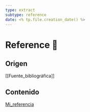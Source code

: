 ```yaml
---
type: extract
subtype: reference
date: <% tp.file.creation_date() %>
---
```

# Reference 🔗
## Origen
[[Fuente_bibliográfica]]
## Contenido
[Mi_referencia](https://www.google.es)
